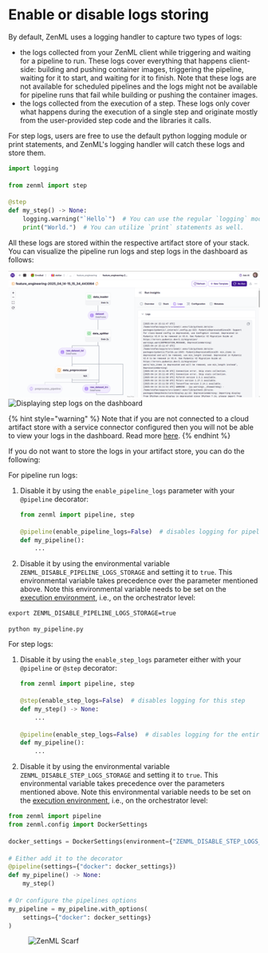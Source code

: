 # Enable or disable logs storing

By default, ZenML uses a logging handler to capture two types of logs:

* the logs collected from your ZenML client while triggering and waiting for a pipeline to run. These logs cover everything that happens client-side: building and pushing container images, triggering the pipeline, waiting for it to start, and waiting for it to finish. Note that these logs are not available for scheduled pipelines and the logs might not be available for pipeline runs that fail while building or pushing the container images.
* the logs collected from the execution of a step. These logs only cover what happens during the execution of a single step and originate mostly from the user-provided step code and the libraries it calls.

For step logs, users are free to use the default python logging module or print statements, and ZenML's logging handler will catch these logs and store them.

```python
import logging

from zenml import step

@step 
def my_step() -> None:
    logging.warning("`Hello`")  # You can use the regular `logging` module.
    print("World.")  # You can utilize `print` statements as well. 
```

All these logs are stored within the respective artifact store of your stack. You can visualize the pipeline run logs and step logs in the dashboard as follows:

![Displaying pipeline run logs on the dashboard](../../.gitbook/assets/zenml_pipeline_run_logs.png)
![Displaying step logs on the dashboard](../../.gitbook/assets/zenml_step_logs.png)

{% hint style="warning" %}
Note that if you are not connected to a cloud artifact store with a service connector configured then you will not
be able to view your logs in the dashboard. Read more [here](./view-logs-on-the-dasbhoard.md).
{% endhint %}

If you do not want to store the logs in your artifact store, you can do the following:

For pipeline run logs:

1.  Disable it by using the `enable_pipeline_logs` parameter with your `@pipeline` decorator:

    ```python
    from zenml import pipeline, step

    @pipeline(enable_pipeline_logs=False)  # disables logging for pipeline
    def my_pipeline():
        ...
    ```
2. Disable it by using the environmental variable `ZENML_DISABLE_PIPELINE_LOGS_STORAGE` and setting it to `true`. This environmental variable takes precedence over the parameter mentioned above. Note this environmental variable needs to be set on the [execution environment](../pipeline-development/configure-python-environments/README.md#execution-environments), i.e., on the orchestrator level:

```shell
export ZENML_DISABLE_PIPELINE_LOGS_STORAGE=true

python my_pipeline.py
```

For step logs:

1.  Disable it by using the `enable_step_logs` parameter either with your `@pipeline` or `@step` decorator:

    ```python
    from zenml import pipeline, step

    @step(enable_step_logs=False)  # disables logging for this step
    def my_step() -> None:
        ...

    @pipeline(enable_step_logs=False)  # disables logging for the entire pipeline
    def my_pipeline():
        ...
    ```
2. Disable it by using the environmental variable `ZENML_DISABLE_STEP_LOGS_STORAGE` and setting it to `true`. This environmental variable takes precedence over the parameters mentioned above. Note this environmental variable needs to be set on the [execution environment](../pipeline-development/configure-python-environments/README.md#execution-environments), i.e., on the orchestrator level:

```python
from zenml import pipeline
from zenml.config import DockerSettings

docker_settings = DockerSettings(environment={"ZENML_DISABLE_STEP_LOGS_STORAGE": "true"})

# Either add it to the decorator
@pipeline(settings={"docker": docker_settings})
def my_pipeline() -> None:
    my_step()

# Or configure the pipelines options
my_pipeline = my_pipeline.with_options(
    settings={"docker": docker_settings}
)
```

<!-- For scarf -->
<figure><img alt="ZenML Scarf" referrerpolicy="no-referrer-when-downgrade" src="https://static.scarf.sh/a.png?x-pxid=f0b4f458-0a54-4fcd-aa95-d5ee424815bc" /></figure>